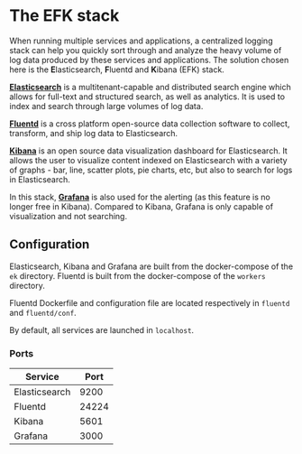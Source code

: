 # The EFK stack

When running multiple services and applications, a centralized logging stack can help you quickly sort through and analyze the heavy volume of log data produced by these services and applications. The solution chosen here is the **E**lasticsearch, **F**luentd and **K**ibana (EFK) stack.

[**Elasticsearch**](https://www.elastic.co/fr) is a multitenant-capable and distributed search engine which allows for full-text and structured search, as well as analytics. It is used to index and search through large volumes of log data.

[**Fluentd**](https://www.fluentd.org/) is a cross platform open-source data collection software to collect, transform, and ship log data to Elasticsearch.

[**Kibana**](https://www.elastic.co/fr/products/kibana) is an open source data visualization dashboard for Elasticsearch. It allows the user to visualize content indexed on Elasticsearch with a variety of graphs - bar, line, scatter plots, pie charts, etc, but also to search for logs in Elasticsearch.

In this stack, [**Grafana**](https://grafana.com/) is also used for the alerting (as this feature is no longer free in Kibana). Compared to Kibana, Grafana is only capable of visualization and not searching.

## Configuration

Elasticsearch, Kibana and Grafana are built from the docker-compose of the `ek` directory. Fluentd is built from the docker-compose of the `workers` directory.

Fluentd Dockerfile and configuration file are located respectively in `fluentd` and `fluentd/conf`.

By default, all services are launched in `localhost`.

### Ports

| Service   | Port |
|-----------|------|
| Elasticsearch  | 9200  |
| Fluentd        | 24224 |
| Kibana         | 5601  |
| Grafana        | 3000 |
